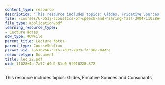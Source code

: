 ```yaml
---
content_type: resource
description: 'This resource includes topics: Glides, Fricative Sources and Consonants'
file: /courses/6-551j-acoustics-of-speech-and-hearing-fall-2004/11028e4a7a72d9d381c09f910228c872_lec_22.pdf
file_type: application/pdf
learning_resource_types:
- Lecture Notes
ocw_type: OCWFile
parent_title: Lecture Notes
parent_type: CourseSection
parent_uid: a557b856-c41b-7d32-2072-f4cdbd7044b1
resourcetype: Document
title: lec_22.pdf
uid: 11028e4a-7a72-d9d3-81c0-9f910228c872
---
```

This resource includes topics: Glides, Fricative Sources and Consonants

